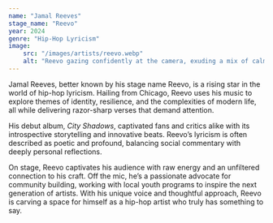 ```yaml
---
name: "Jamal Reeves"
stage_name: "Reevo"
year: 2024
genre: "Hip-Hop Lyricism"
image: 
    src: "/images/artists/reevo.webp"
    alt: "Reevo gazing confidently at the camera, exuding a mix of calm and intensity"
---
```


Jamal Reeves, better known by his stage name Reevo, is a rising star in the world of hip-hop lyricism. Hailing from Chicago, Reevo uses his music to explore themes of identity, resilience, and the complexities of modern life, all while delivering razor-sharp verses that demand attention.

His debut album, *City Shadows*, captivated fans and critics alike with its introspective storytelling and innovative beats. Reevo’s lyricism is often described as poetic and profound, balancing social commentary with deeply personal reflections.

On stage, Reevo captivates his audience with raw energy and an unfiltered connection to his craft. Off the mic, he’s a passionate advocate for community building, working with local youth programs to inspire the next generation of artists. With his unique voice and thoughtful approach, Reevo is carving a space for himself as a hip-hop artist who truly has something to say.
